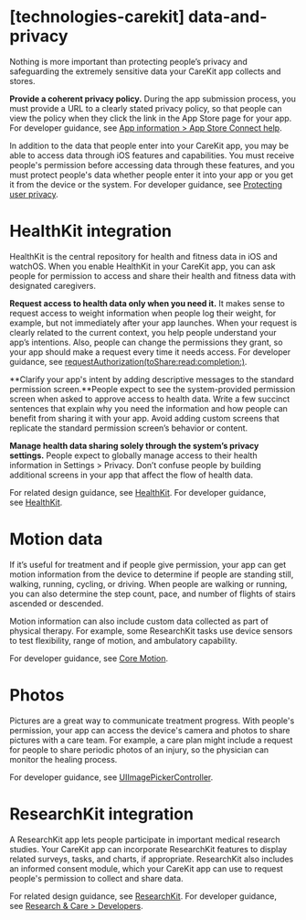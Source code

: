 # **[technologies-carekit] data-and-privacy**

Nothing is more important than protecting people’s privacy and safeguarding the extremely sensitive data your CareKit app collects and stores.

**Provide a coherent privacy policy.** During the app submission process, you must provide a URL to a clearly stated privacy policy, so that people can view the policy when they click the link in the App Store page for your app. For developer guidance, see [App information > App Store Connect help](https://help.apple.com/app-store-connect/#/dev219b53a88).

In addition to the data that people enter into your CareKit app, you may be able to access data through iOS features and capabilities. You must receive people's permission before accessing data through these features, and you must protect people's data whether people enter it into your app or you get it from the device or the system. For developer guidance, see [Protecting user privacy](https://developer.apple.com/documentation/healthkit/protecting_user_privacy).

# **HealthKit integration**

HealthKit is the central repository for health and fitness data in iOS and watchOS. When you enable HealthKit in your CareKit app, you can ask people for permission to access and share their health and fitness data with designated caregivers.

**Request access to health data only when you need it.** It makes sense to request access to weight information when people log their weight, for example, but not immediately after your app launches. When your request is clearly related to the current context, you help people understand your app’s intentions. Also, people can change the permissions they grant, so your app should make a request every time it needs access. For developer guidance, see [requestAuthorization(toShare:read:completion:)](https://developer.apple.com/documentation/healthkit/hkhealthstore/1614152-requestauthorization).

**Clarify your app's intent by adding descriptive messages to the standard permission screen.**People expect to see the system-provided permission screen when asked to approve access to health data. Write a few succinct sentences that explain why you need the information and how people can benefit from sharing it with your app. Avoid adding custom screens that replicate the standard permission screen’s behavior or content.

**Manage health data sharing solely through the system’s privacy settings.** People expect to globally manage access to their health information in Settings > Privacy. Don’t confuse people by building additional screens in your app that affect the flow of health data.

For related design guidance, see [HealthKit](https://developer.apple.com/design/human-interface-guidelines/technologies/healthkit). For developer guidance, see [HealthKit](https://developer.apple.com/documentation/healthkit).

# **Motion data**

If it’s useful for treatment and if people give permission, your app can get motion information from the device to determine if people are standing still, walking, running, cycling, or driving. When people are walking or running, you can also determine the step count, pace, and number of flights of stairs ascended or descended.

Motion information can also include custom data collected as part of physical therapy. For example, some ResearchKit tasks use device sensors to test flexibility, range of motion, and ambulatory capability.

For developer guidance, see [Core Motion](https://developer.apple.com/documentation/coremotion).

# **Photos**

Pictures are a great way to communicate treatment progress. With people's permission, your app can access the device's camera and photos to share pictures with a care team. For example, a care plan might include a request for people to share periodic photos of an injury, so the physician can monitor the healing process.

For developer guidance, see [UIImagePickerController](https://developer.apple.com/documentation/uikit/uiimagepickercontroller).

# **ResearchKit integration**

A ResearchKit app lets people participate in important medical research studies. Your CareKit app can incorporate ResearchKit features to display related surveys, tasks, and charts, if appropriate. ResearchKit also includes an informed consent module, which your CareKit app can use to request people's permission to collect and share data.

For related design guidance, see [ResearchKit](https://developer.apple.com/design/human-interface-guidelines/technologies/researchkit). For developer guidance, see [Research & Care > Developers](https://www.researchandcare.org/developers/).